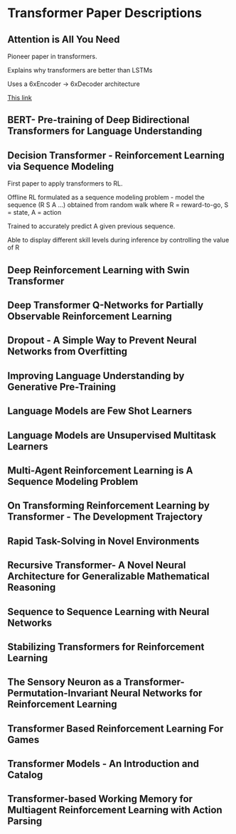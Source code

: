 # Transformer Paper Descriptions
## Attention is All You Need
Pioneer paper in transformers. 

Explains why transformers are better than LSTMs

Uses a 6xEncoder -> 6xDecoder architecture

[This link](http://gmail.com)
## BERT- Pre-training of Deep Bidirectional Transformers for Language Understanding
## Decision Transformer - Reinforcement Learning via Sequence Modeling
First paper to apply transformers to RL. 

Offline RL formulated as a sequence modeling problem - model the sequence (R S A ...) obtained from random walk where R = reward-to-go, S = state, A = action

Trained to accurately predict A given previous sequence.

Able to display different skill levels during inference by controlling the value of R
## Deep Reinforcement Learning with Swin Transformer
## Deep Transformer Q-Networks for Partially Observable Reinforcement Learning
## Dropout - A Simple Way to Prevent Neural Networks from Overfitting
## Improving Language Understanding by Generative Pre-Training
## Language Models are Few Shot Learners
## Language Models are Unsupervised Multitask Learners
## Multi-Agent Reinforcement Learning is A Sequence Modeling Problem
## On Transforming Reinforcement Learning by Transformer - The Development Trajectory
## Rapid Task-Solving in Novel Environments
## Recursive Transformer- A Novel Neural Architecture for Generalizable Mathematical Reasoning
## Sequence to Sequence Learning with Neural Networks
## Stabilizing Transformers for Reinforcement Learning
## The Sensory Neuron as a Transformer- Permutation-Invariant Neural Networks for Reinforcement Learning
## Transformer Based Reinforcement Learning For Games
## Transformer Models - An Introduction and Catalog
## Transformer-based Working Memory for Multiagent Reinforcement Learning with Action Parsing
